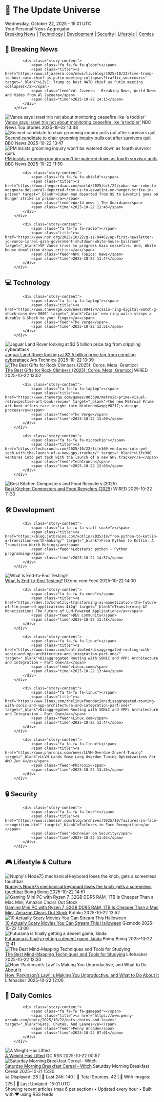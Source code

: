 <!-- Processing 54 RSS feeds at 2025-10-22 15:01:47 UTC -->
<!-- Processing: Saturday Morning Breakfast Cereal -->
<!-- Processing: Cyanide & Happiness -->
<!-- Processing: Questionable Content -->
<!-- Processing: BBC World News -->
<!-- Processing: Al Jazeera Breaking News -->
<!-- Processing: NPR News -->
<!-- Processing: Reuters Top News -->
<!-- Processing: NBC News Breaking -->
<!-- Processing: Guardian World News -->
<!-- Processing: Sky News World -->
<!-- Processing: O'Reilly Radar -->
<!-- Processing: WIRED -->
<!-- Processing: Lobsters Python -->
<!-- Processing: StackOverflow Blog -->
<!-- Processing: Phoronix Linux News -->
<!-- Processing: OMG! Ubuntu -->
<!-- Processing: DistroWatch -->
<!-- Processing: Linux.com -->
<!-- Processing: GitLab Blog -->
<!-- Processing: DZone -->
<!-- Processing: Boing Boing -->
<!-- Processing: Krebs on Security -->
<!-- Generated 7 new posts out of 22 feeds processed -->
<div class="newspaper-header">
    <h1 class="newspaper-title">📰 The Update Universe</h1>
    <div class="newspaper-date">Wednesday, October 22, 2025 - 15:01 UTC</div>
    <div class="newspaper-subtitle">Your Personal News Aggregator</div>
</div>

<div class="newspaper-nav">
    <a href="#breaking">Breaking News</a> |
    <a href="#tech">Technology</a> |
    <a href="#dev">Development</a> |
    <a href="#security">Security</a> |
    <a href="#lifestyle">Lifestyle</a> |
    <a href="#webcomics">Comics</a>
</div>

<div class="news-section breaking-news" id="breaking">
<h2 class="section-header">🚨 Breaking News</h2>
<div class="stories-container">
<div class="story">
            
            <div class="story-content">
                <span class="fa fa-fw fa-globe"></span>
                <span class="title"><a href="https://www.aljazeera.com/news/liveblog/2025/10/22/live-trump-to-host-nato-chief-as-putin-meeting-collapses?traffic_source=rss" target="_blank">LIVE: Trump to host NATO chief as Putin meeting collapses</a></span>
                <span class="feed">Al Jazeera – Breaking News, World News and Video from Al Jazeera</span>
                <span class="time">2025-10-22 14:15</span>
            </div>
        </div>
<div class="story">
            <img src="https://media-cldnry.s-nbcnews.com/image/upload/t_fit_1500w/mpx/2704722219/2025_10/f_mo_lon_vance_toddler_251022.00_00_12_26.Still001-8murvg.jpg" alt="Vance says Israel trip not about monitoring ceasefire like ‘a toddler’" class="story-image" loading="lazy" onerror="this.style.display='none'">
            <div class="story-content">
                <span class="fa fa-fw fa-broadcast-tower"></span>
                <span class="title"><a href="https://www.nbcnews.com/video/vance-says-israel-trip-not-about-monitoring-ceasefire-like-a-toddler-250369605892" target="_blank">Vance says Israel trip not about monitoring ceasefire like ‘a toddler’</a></span>
                <span class="feed">NBC News Top Stories</span>
                <span class="time">2025-10-22 13:48</span>
            </div>
        </div>
<div class="story">
            <img src="https://ichef.bbci.co.uk/ace/standard/240/cpsprodpb/457f/live/3f6c8950-af1f-11f0-9f87-dd1917f781b7.png" alt="Second candidate to chair grooming inquiry pulls out after survivors quit" class="story-image" loading="lazy" onerror="this.style.display='none'">
            <div class="story-content">
                <span class="fa fa-fw fa-flag"></span>
                <span class="title"><a href="https://www.bbc.com/news/articles/c629zvnd5lno?at_medium=RSS&at_campaign=rss" target="_blank">Second candidate to chair grooming inquiry pulls out after survivors quit</a></span>
                <span class="feed">BBC News</span>
                <span class="time">2025-10-22 13:47</span>
            </div>
        </div>
<div class="story">
            <img src="https://ichef.bbci.co.uk/ace/standard/240/cpsprodpb/457f/live/3f6c8950-af1f-11f0-9f87-dd1917f781b7.png" alt="PM insists grooming inquiry won&#x27;t be watered down as fourth survivor quits" class="story-image" loading="lazy" onerror="this.style.display='none'">
            <div class="story-content">
                <span class="fa fa-fw fa-flag"></span>
                <span class="title"><a href="https://www.bbc.com/news/articles/c629zvnd5lno?at_medium=RSS&at_campaign=rss" target="_blank">PM insists grooming inquiry won&#x27;t be watered down as fourth survivor quits</a></span>
                <span class="feed">BBC News</span>
                <span class="time">2025-10-22 11:50</span>
            </div>
        </div>
<div class="story">
            
            <div class="story-content">
                <span class="fa fa-fw fa-shield"></span>
                <span class="title"><a href="https://www.theguardian.com/world/2025/oct/22/cuban-man-roberto-mosquera-del-peral-deported-from-us-to-eswatini-on-hunger-strike-in-prison" target="_blank">Cuban man deported from US to Eswatini goes on hunger strike in prison</a></span>
                <span class="feed">World news | The Guardian</span>
                <span class="time">2025-10-22 11:46</span>
            </div>
        </div>
<div class="story">
            
            <div class="story-content">
                <span class="fa fa-fw fa-radio"></span>
                <span class="title"><a href="https://www.npr.org/2025/10/22/g-s1-94462/up-first-newsletter-jd-vance-israel-gaza-government-shutdown-white-house-ballroom" target="_blank">VP Vance tries to progress Gaza ceasefire. And, White House demolition draws critics</a></span>
                <span class="feed">NPR Topics: News</span>
                <span class="time">2025-10-22 11:44</span>
            </div>
        </div>
</div>
</div>
<div class="news-section tech-news" id="tech">
<h2 class="section-header">💻 Technology</h2>
<div class="stories-container">
<div class="story">
            
            <div class="story-content">
                <span class="fa fa-fw fa-laptop"></span>
                <span class="title"><a href="https://www.theverge.com/news/804174/casio-ring-digital-watch-g-shock-nano-dwn-5600" target="_blank">Casio’ new ring watch straps a durable G-Shock to your finger</a></span>
                <span class="feed">The Verge</span>
                <span class="time">2025-10-22 13:51</span>
            </div>
        </div>
<div class="story">
            <img src="https://cdn.arstechnica.net/wp-content/uploads/2025/10/landroverline-500x500.jpg" alt="Jaguar Land Rover looking at $2.5 billion price tag from crippling cyberattack" class="story-image" loading="lazy" onerror="this.style.display='none'">
            <div class="story-content">
                <span class="fa fa-fw fa-cog"></span>
                <span class="title"><a href="https://arstechnica.com/security/2025/10/jaguar-land-rover-struggling-8-weeks-after-most-expensive-uk-cyberattack/" target="_blank">Jaguar Land Rover looking at $2.5 billion price tag from crippling cyberattack</a></span>
                <span class="feed">Ars Technica</span>
                <span class="time">2025-10-22 13:39</span>
            </div>
        </div>
<div class="story">
            <img src="https://media.wired.com/photos/68f837ed956978b16ed49b59/master/pass/The%20Best%20Gifts%20for%20Rock%20Climbers.png" alt="The Best Gifts for Rock Climbers (2025): Coros, Meta, Gramicci" class="story-image" loading="lazy" onerror="this.style.display='none'">
            <div class="story-content">
                <span class="fa fa-fw fa-bolt"></span>
                <span class="title"><a href="https://www.wired.com/gallery/gifts-for-rock-climbers/" target="_blank">The Best Gifts for Rock Climbers (2025): Coros, Meta, Gramicci</a></span>
                <span class="feed">WIRED</span>
                <span class="time">2025-10-22 13:02</span>
            </div>
        </div>
<div class="story">
            
            <div class="story-content">
                <span class="fa fa-fw fa-laptop"></span>
                <span class="title"><a href="https://www.theverge.com/games/803399/metroid-prime-visual-retrospective-art-book-review" target="_blank">The new Metroid Prime art book offers rare insight into Nintendo&amp;#8217;s design process</a></span>
                <span class="feed">The Verge</span>
                <span class="time">2025-10-22 13:00</span>
            </div>
        </div>
<div class="story">
            
            <div class="story-content">
                <span class="fa fa-fw fa-microchip"></span>
                <span class="title"><a href="https://techcrunch.com/2025/10/22/life360-ventures-into-pet-tech-with-the-launch-of-a-new-gps-tracker/" target="_blank">Life360 ventures into pet tech with the launch of a new GPS tracker</a></span>
                <span class="feed">TechCrunch</span>
                <span class="time">2025-10-22 12:00</span>
            </div>
        </div>
<div class="story">
            <img src="https://media.wired.com/photos/68f838f9ca694516647e4962/master/pass/The%20Best%20Kitchen%20Composters%20and%20Food%20Recyclers.png" alt="Best Kitchen Composters and Food Recyclers (2025)" class="story-image" loading="lazy" onerror="this.style.display='none'">
            <div class="story-content">
                <span class="fa fa-fw fa-bolt"></span>
                <span class="title"><a href="https://www.wired.com/story/home-composters-buying-guide/" target="_blank">Best Kitchen Composters and Food Recyclers (2025)</a></span>
                <span class="feed">WIRED</span>
                <span class="time">2025-10-22 11:30</span>
            </div>
        </div>
</div>
</div>
<div class="news-section dev-news" id="dev">
<h2 class="section-header">🛠️ Development</h2>
<div class="stories-container">
<div class="story">
            
            <div class="story-content">
                <span class="fa fa-fw fa-staff-snake"></span>
                <span class="title"><a href="https://blog.jetbrains.com/kotlin/2025/10/from-python-to-kotlin-a-transition-worth-making/" target="_blank">From Python to Kotlin: A Transition Worth Making</a></span>
                <span class="feed">Lobsters: python - Python programming</span>
                <span class="time">2025-10-22 14:57</span>
            </div>
        </div>
<div class="story">
            <img src="https://dz2cdn1.dzone.com/thumbnail?fid=18708465&w=600" alt="What Is End-to-End Testing?" class="story-image" loading="lazy" onerror="this.style.display='none'">
            <div class="story-content">
                <span class="fa fa-fw fa-newspaper"></span>
                <span class="title"><a href="https://dzone.com/articles/all-about-end-to-end-testing" target="_blank">What Is End-to-End Testing?</a></span>
                <span class="feed">DZone.com Feed</span>
                <span class="time">2025-10-22 14:00</span>
            </div>
        </div>
<div class="story">
            
            <div class="story-content">
                <span class="fa fa-fw fa-code"></span>
                <span class="title"><a href="https://dev.to/monetzly/transforming-ai-monetization-the-future-of-llm-powered-applications-4i2g" target="_blank">Transforming AI Monetization: The Future of LLM-Powered Applications</a></span>
                <span class="feed">DEV Community</span>
                <span class="time">2025-10-22 13:48</span>
            </div>
        </div>
<div class="story">
            
            <div class="story-content">
                <span class="fa fa-fw fa-linux"></span>
                <span class="title"><a href="https://www.linux.com/contributed/disaggregated-routing-with-sonic-and-vpp-architecture-and-integration-part-one/" target="_blank">Disaggregated Routing with SONiC and VPP: Architecture and Integration – Part One</a></span>
                <span class="feed">Linux.com</span>
                <span class="time">2025-10-22 13:44</span>
            </div>
        </div>
<div class="story">
            
            <div class="story-content">
                <span class="fa fa-fw fa-linux"></span>
                <span class="title"><a href="https://www.linux.com/thelinuxfoundation/disaggregated-routing-with-sonic-and-vpp-architecture-and-integration-part-one/" target="_blank">Disaggregated Routing with SONiC and VPP: Architecture and Integration – Part One</a></span>
                <span class="feed">Linux.com</span>
                <span class="time">2025-10-22 13:44</span>
            </div>
        </div>
<div class="story">
            
            <div class="story-content">
                <span class="fa fa-fw fa-linux"></span>
                <span class="title"><a href="https://www.phoronix.com/news/LLVM-Overdue-Znver4-Tuning" target="_blank">LLVM Lands Some Long Overdue Tuning Optimizations For AMD Zen 4</a></span>
                <span class="feed">Phoronix</span>
                <span class="time">2025-10-22 13:36</span>
            </div>
        </div>
</div>
</div>
<div class="news-section security-news" id="security">
<h2 class="section-header">🔒 Security</h2>
<div class="stories-container">
<div class="story">
            
            <div class="story-content">
                <span class="fa fa-fw fa-lock"></span>
                <span class="title"><a href="https://www.schneier.com/blog/archives/2025/10/failures-in-face-recognition.html" target="_blank">Failures in Face Recognition</a></span>
                <span class="feed">Schneier on Security</span>
                <span class="time">2025-10-22 11:03</span>
            </div>
        </div>
</div>
</div>
<div class="news-section lifestyle-news" id="lifestyle">
<h2 class="section-header">🎮 Lifestyle & Culture</h2>
<div class="stories-container">
<div class="story">
            <img src="https://i0.wp.com/boingboing.net/wp-content/uploads/2025/10/Image-Nuphy.jpg?fit=1080%2C661&amp;quality=60&amp;ssl=1" alt="Nuphy&#x27;s Node75 mechanical keyboard loses the knob, gets a screenless touchbar" class="story-image" loading="lazy" onerror="this.style.display='none'">
            <div class="story-content">
                <span class="fa fa-fw fa-arrow-right"></span>
                <span class="title"><a href="https://boingboing.net/2025/10/22/nuphys-node75-mechanical-keyboard-loses-the-knob-gets-a-screenless-touchbar.html" target="_blank">Nuphy&#x27;s Node75 mechanical keyboard loses the knob, gets a screenless touchbar</a></span>
                <span class="feed">Boing Boing</span>
                <span class="time">2025-10-22 14:51</span>
            </div>
        </div>
<div class="story">
            <img src="https://kotaku.com/app/uploads/2025/10/gmktec-mini-pc-k8-1280x853.jpg" alt="Gaming Mini PC with Ryzen 7, 32GB DDR5 RAM, 1TB Is Cheaper Than a Mac Mini, Amazon Clears Out Stock" class="story-image" loading="lazy" onerror="this.style.display='none'">
            <div class="story-content">
                <span class="fa fa-fw fa-gamepad"></span>
                <span class="title"><a href="https://kotaku.com/gaming-mini-pc-with-ryzen-7-32gb-ddr5-ram-1tb-is-cheaper-than-a-mac-mini-amazon-clears-out-stock-2000638156" target="_blank">Gaming Mini PC with Ryzen 7, 32GB DDR5 RAM, 1TB Is Cheaper Than a Mac Mini, Amazon Clears Out Stock</a></span>
                <span class="feed">Kotaku</span>
                <span class="time">2025-10-22 13:52</span>
            </div>
        </div>
<div class="story">
            <img src="https://gizmodo.com/app/uploads/2025/10/halloween-streaming-best-movies-texas-chainsaw-massacre-insidious-sinister-it-follows-1280x853.jpg" alt="10 Actually Scary Movies You Can Stream This Halloween" class="story-image" loading="lazy" onerror="this.style.display='none'">
            <div class="story-content">
                <span class="fa fa-fw fa-computer"></span>
                <span class="title"><a href="https://gizmodo.com/scariest-movies-to-stream-halloween-2000674615" target="_blank">10 Actually Scary Movies You Can Stream This Halloween</a></span>
                <span class="feed">Gizmodo</span>
                <span class="time">2025-10-22 13:00</span>
            </div>
        </div>
<div class="story">
            <img src="https://i0.wp.com/boingboing.net/wp-content/uploads/2022/06/Futurama-Fry-Shut-Up-And-Take-My-Money.jpg?fit=1920%2C1080&amp;quality=60&amp;ssl=1" alt="Futurama is finally getting a decent game, kinda" class="story-image" loading="lazy" onerror="this.style.display='none'">
            <div class="story-content">
                <span class="fa fa-fw fa-arrow-right"></span>
                <span class="title"><a href="https://boingboing.net/2025/10/22/futurama-is-finally-getting-a-decent-game-kinda.html" target="_blank">Futurama is finally getting a decent game, kinda</a></span>
                <span class="feed">Boing Boing</span>
                <span class="time">2025-10-22 12:41</span>
            </div>
        </div>
<div class="story">
            <img src="https://lifehacker.com/imagery/articles/01HF2HJPVW992ZCZ89JBAMG1VW/hero-image.jpg" alt="The Best Mind-Mapping Techniques and Tools for Studying" class="story-image" loading="lazy" onerror="this.style.display='none'">
            <div class="story-content">
                <span class="fa fa-fw fa-life-ring"></span>
                <span class="title"><a href="https://lifehacker.com/how-to-use-mind-mapping-to-study?utm_medium=RSS" target="_blank">The Best Mind-Mapping Techniques and Tools for Studying</a></span>
                <span class="feed">Lifehacker</span>
                <span class="time">2025-10-22 12:30</span>
            </div>
        </div>
<div class="story">
            <img src="https://lifehacker.com/imagery/articles/01HF2GMC15VMJWNQ6QNJ4C0CE3/hero-image.jpg" alt="How ‘Parkinson’s Law’ Is Making You Unproductive, and What to Do About It" class="story-image" loading="lazy" onerror="this.style.display='none'">
            <div class="story-content">
                <span class="fa fa-fw fa-life-ring"></span>
                <span class="title"><a href="https://lifehacker.com/how-parkinsons-law-is-making-you-unproductive-and-what-to-do-about-it?utm_medium=RSS" target="_blank">How ‘Parkinson’s Law’ Is Making You Unproductive, and What to Do About It</a></span>
                <span class="feed">Lifehacker</span>
                <span class="time">2025-10-22 12:00</span>
            </div>
        </div>
</div>
</div>
<div class="news-section webcomics-section" id="webcomics">
<h2 class="section-header">🎨 Daily Comics</h2>
<div class="stories-container">
<div class="story">
            
            <div class="story-content">
                <span class="fa fa-fw fa-gamepad"></span>
                <span class="title"><a href="https://www.penny-arcade.com/comic/2025/10/22/eats-chutes-and-leaves" target="_blank">Eats, Chutes, And Leaves</a></span>
                <span class="feed">Penny Arcade</span>
                <span class="time">2025-10-22 07:01</span>
            </div>
        </div>
<div class="story">
            <img src="http://www.questionablecontent.net/comics/5684.png" alt="A Weight Has Lifted" class="story-image" loading="lazy" onerror="this.style.display='none'">
            <div class="story-content">
                <span class="fa fa-fw fa-music"></span>
                <span class="title"><a href="http://questionablecontent.net/view.php?comic=5684" target="_blank">A Weight Has Lifted</a></span>
                <span class="feed">QC RSS</span>
                <span class="time">2025-10-22 00:57</span>
            </div>
        </div>
<div class="story">
            <img src="https://www.smbc-comics.com/comics/1761007680-20251021.png" alt="Saturday Morning Breakfast Cereal - Witch" class="story-image" loading="lazy" onerror="this.style.display='none'">
            <div class="story-content">
                <span class="fa fa-fw fa-smile"></span>
                <span class="title"><a href="https://www.smbc-comics.com/comic/witch" target="_blank">Saturday Morning Breakfast Cereal - Witch</a></span>
                <span class="feed">Saturday Morning Breakfast Cereal</span>
                <span class="time">2025-10-21 15:20</span>
            </div>
        </div>
</div>
</div>

<div class="newspaper-footer">
    <div class="stats">
        📊 Displayed: 28 | 📅 Last 24h: 140 | 📡 Total Sources: 42 | 📸 With Images: 275 |
        🔄 Last Updated: 15:01 UTC
    </div>
    <div class="footer-note">
        Showing recent articles (max 6 per section) • Updated every hour • Built with ❤️ using RSS feeds
    </div>
</div>
